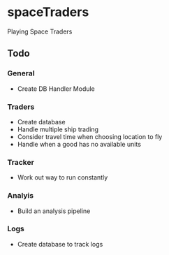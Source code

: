 # spaceTraders
 Playing Space Traders

  ## Todo
  ### General
  - Create DB Handler Module

  ### Traders
  - Create database
  - Handle multiple ship trading
  - Consider travel time when choosing location to fly
  - Handle when a good has no available units

  ### Tracker
  - Work out way to run constantly
  
  ### Analyis
  - Build an analysis pipeline

  ### Logs
  - Create database to track logs

